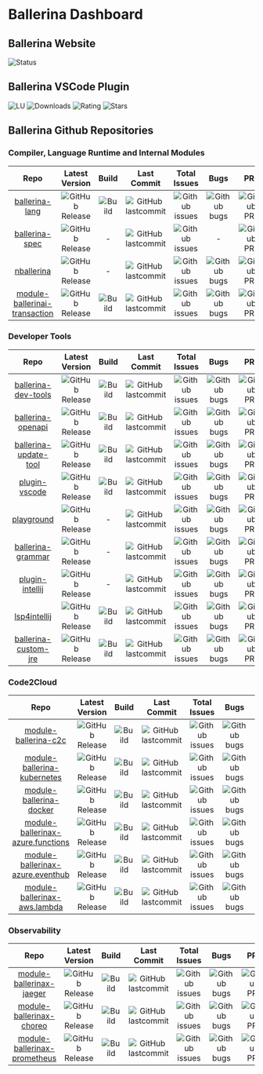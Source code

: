# Ballerina Dashboard

## Ballerina Website

![Status](https://img.shields.io/website?url=https%3A%2F%2Fballerina.io)

## Ballerina VSCode Plugin

![LU](https://img.shields.io/visual-studio-marketplace/last-updated/ballerina.ballerina)
![Downloads](https://img.shields.io/visual-studio-marketplace/d/ballerina.ballerina)
![Rating](https://img.shields.io/visual-studio-marketplace/r/ballerina.ballerina)
![Stars](https://img.shields.io/visual-studio-marketplace/stars/ballerina.ballerina?label=stars)


## Ballerina Github Repositories 

### Compiler, Language Runtime and Internal Modules

| Repo | Latest Version | Build | Last Commit |Total Issues | Bugs | PRs | Stars | LOC | Contributors
|:---:|:---:|:---:|:---:|:---:|:---:|:---:|:---:|:---:|:---:|
|[ballerina-lang](https://github.com/ballerina-platform/ballerina-lang/)| ![GitHub Release](https://img.shields.io/github/v/release/ballerina-platform/ballerina-lang?label=%20)| ![Build](https://img.shields.io/github/workflow/status/ballerina-platform/ballerina-lang/Ballerina%20daily%20build?label=%20) | ![GitHub lastcommit](https://img.shields.io/github/last-commit/ballerina-platform/ballerina-lang?label=%20)| ![Github issues](https://img.shields.io/github/issues/ballerina-platform/ballerina-lang?label=%20) | ![Github bugs](https://img.shields.io/github/issues/ballerina-platform/ballerina-lang/Type/Bug?label=%20) |![GitHub PRs](https://img.shields.io/github/issues-pr/ballerina-platform/ballerina-lang?label=%20)| ![GitHub stars](https://img.shields.io/github/stars/ballerina-platform/ballerina-lang?label=%20) | ![GitHub LOC](https://img.shields.io/tokei/lines/github/ballerina-platform/ballerina-lang?label=%20&style=flat-square) | ![GitHub contrib](https://img.shields.io/github/contributors/ballerina-platform/ballerina-lang?label=%20)
|[ballerina-spec](https://github.com/ballerina-platform/ballerina-spec/)| ![GitHub Release](https://img.shields.io/github/v/release/ballerina-platform/ballerina-spec?label=%20)| - | ![GitHub lastcommit](https://img.shields.io/github/last-commit/ballerina-platform/ballerina-spec?label=%20)| ![Github issues](https://img.shields.io/github/issues/ballerina-platform/ballerina-spec?label=%20) | - |![GitHub PRs](https://img.shields.io/github/issues-pr/ballerina-platform/ballerina-spec?label=%20)| ![GitHub stars](https://img.shields.io/github/stars/ballerina-platform/ballerina-spec?label=%20) | ![GitHub LOC](https://img.shields.io/tokei/lines/github/ballerina-platform/ballerina-spec?label=%20&style=flat-square) | ![GitHub contrib](https://img.shields.io/github/contributors/ballerina-platform/ballerina-spec?label=%20)
|[nballerina](https://github.com/ballerina-platform/nballerina/)| ![GitHub Release](https://img.shields.io/github/v/release/ballerina-platform/nballerina?label=%20)| - | ![GitHub lastcommit](https://img.shields.io/github/last-commit/ballerina-platform/nballerina?label=%20)| ![Github issues](https://img.shields.io/github/issues/ballerina-platform/nballerina?label=%20) | ![Github bugs](https://img.shields.io/github/issues/ballerina-platform/nballerina/Bug?label=%20) |![GitHub PRs](https://img.shields.io/github/issues-pr/ballerina-platform/nballerina?label=%20)| ![GitHub stars](https://img.shields.io/github/stars/ballerina-platform/nballerina?label=%20) | ![GitHub LOC](https://img.shields.io/tokei/lines/github/ballerina-platform/nballerina?label=%20&style=flat-square) | ![GitHub contrib](https://img.shields.io/github/contributors/ballerina-platform/nballerina?label=%20)
|[module-ballerinai-transaction](https://github.com/ballerina-platform/module-ballerinai-transaction/)| ![GitHub Release](https://img.shields.io/github/v/release/ballerina-platform/module-ballerinai-transaction?label=%20)| ![Build](https://img.shields.io/github/workflow/status/ballerina-platform/module-ballerinai-transaction/Daily%20build?label=%20)  | ![GitHub lastcommit](https://img.shields.io/github/last-commit/ballerina-platform/module-ballerinai-transaction?label=%20)| ![Github issues](https://img.shields.io/github/issues/ballerina-platform/module-ballerinai-transaction?label=%20) | ![Github bugs](https://img.shields.io/github/issues/ballerina-platform/module-ballerinai-transaction/Bug?label=%20) |![GitHub PRs](https://img.shields.io/github/issues-pr/ballerina-platform/module-ballerinai-transaction?label=%20)| ![GitHub stars](https://img.shields.io/github/stars/ballerina-platform/module-ballerinai-transaction?label=%20) | ![GitHub LOC](https://img.shields.io/tokei/lines/github/ballerina-platform/module-ballerinai-transaction?label=%20&style=flat-square) | ![GitHub contrib](https://img.shields.io/github/contributors/ballerina-platform/module-ballerinai-transaction?label=%20)

### Developer Tools

| Repo | Latest Version | Build | Last Commit |Total Issues | Bugs | PRs | Stars | LOC | Contributors
|:---:|:---:|:---:|:---:|:---:|:---:|:---:|:---:|:---:|:---:|
|[ballerina-dev-tools](https://github.com/ballerina-platform/ballerina-dev-tools/)| ![GitHub Release](https://img.shields.io/github/v/release/ballerina-platform/ballerina-dev-tools?label=%20)| ![Build](https://img.shields.io/github/workflow/status/ballerina-platform/ballerina-dev-tools/Daily%20build?label=%20) | ![GitHub lastcommit](https://img.shields.io/github/last-commit/ballerina-platform/ballerina-dev-tools?label=%20)| ![Github issues](https://img.shields.io/github/issues/ballerina-platform/ballerina-dev-tools?label=%20) | ![Github bugs](https://img.shields.io/github/issues/ballerina-platform/ballerina-dev-tools/Type/Bug?label=%20) |![GitHub PRs](https://img.shields.io/github/issues-pr/ballerina-platform/ballerina-dev-tools?label=%20)| ![GitHub stars](https://img.shields.io/github/stars/ballerina-platform/ballerina-dev-tools?label=%20) | ![GitHub LOC](https://img.shields.io/tokei/lines/github/ballerina-platform/ballerina-dev-tools?label=%20&style=flat-square) | ![GitHub contrib](https://img.shields.io/github/contributors/ballerina-platform/ballerina-dev-tools?label=%20)
|[ballerina-openapi](https://github.com/ballerina-platform/ballerina-openapi/)| ![GitHub Release](https://img.shields.io/github/v/release/ballerina-platform/ballerina-openapi?label=%20)| ![Build](https://img.shields.io/github/workflow/status/ballerina-platform/ballerina-openapi/Daily%20build?label=%20) | ![GitHub lastcommit](https://img.shields.io/github/last-commit/ballerina-platform/ballerina-openapi?label=%20)| ![Github issues](https://img.shields.io/github/issues/ballerina-platform/ballerina-openapi?label=%20) | ![Github bugs](https://img.shields.io/github/issues/ballerina-platform/ballerina-openapi/Type/Bug?label=%20) |![GitHub PRs](https://img.shields.io/github/issues-pr/ballerina-platform/ballerina-openapi?label=%20)| ![GitHub stars](https://img.shields.io/github/stars/ballerina-platform/ballerina-openapi?label=%20) | ![GitHub LOC](https://img.shields.io/tokei/lines/github/ballerina-platform/ballerina-openapi?label=%20&style=flat-square) | ![GitHub contrib](https://img.shields.io/github/contributors/ballerina-platform/ballerina-openapi?label=%20)
|[ballerina-update-tool](https://github.com/ballerina-platform/ballerina-update-tool/)| ![GitHub Release](https://img.shields.io/github/v/release/ballerina-platform/ballerina-update-tool?label=%20)| ![Build](https://img.shields.io/github/workflow/status/ballerina-platform/ballerina-update-tool/Build%20master%20branch?label=%20) | ![GitHub lastcommit](https://img.shields.io/github/last-commit/ballerina-platform/ballerina-update-tool?label=%20)| ![Github issues](https://img.shields.io/github/issues/ballerina-platform/ballerina-update-tool?label=%20) | ![Github bugs](https://img.shields.io/github/issues/ballerina-platform/ballerina-update-tool/Type/Bug?label=%20) |![GitHub PRs](https://img.shields.io/github/issues-pr/ballerina-platform/ballerina-update-tool?label=%20)| ![GitHub stars](https://img.shields.io/github/stars/ballerina-platform/ballerina-update-tool?label=%20) | ![GitHub LOC](https://img.shields.io/tokei/lines/github/ballerina-platform/ballerina-update-tool?label=%20&style=flat-square) | ![GitHub contrib](https://img.shields.io/github/contributors/ballerina-platform/ballerina-update-tool?label=%20)
|[plugin-vscode](https://github.com/ballerina-platform/plugin-vscode/)| ![GitHub Release](https://img.shields.io/github/v/release/ballerina-platform/plugin-vscode?label=%20)| ![Build](https://travis-ci.com/ballerina-platform/plugin-vscode.svg?branch=master) | ![GitHub lastcommit](https://img.shields.io/github/last-commit/ballerina-platform/plugin-vscode?label=%20)| ![Github issues](https://img.shields.io/github/issues/ballerina-platform/plugin-vscode?label=%20) | ![Github bugs](https://img.shields.io/github/issues/ballerina-platform/plugin-vscode/Type/Bug?label=%20) |![GitHub PRs](https://img.shields.io/github/issues-pr/ballerina-platform/plugin-vscode?label=%20)| ![GitHub stars](https://img.shields.io/github/stars/ballerina-platform/plugin-vscode?label=%20) | ![GitHub LOC](https://img.shields.io/tokei/lines/github/ballerina-platform/plugin-vscode?label=%20&style=flat-square) | ![GitHub contrib](https://img.shields.io/github/contributors/ballerina-platform/plugin-vscode?label=%20)
|[playground](https://github.com/ballerina-platform/playground/)| ![GitHub Release](https://img.shields.io/github/v/release/ballerina-platform/playground?label=%20)| - | ![GitHub lastcommit](https://img.shields.io/github/last-commit/ballerina-platform/playground?label=%20)| ![Github issues](https://img.shields.io/github/issues/ballerina-platform/playground?label=%20) | ![Github bugs](https://img.shields.io/github/issues/ballerina-platform/playground/Type/Bug?label=%20) |![GitHub PRs](https://img.shields.io/github/issues-pr/ballerina-platform/playground?label=%20)| ![GitHub stars](https://img.shields.io/github/stars/ballerina-platform/playground?label=%20) | ![GitHub LOC](https://img.shields.io/tokei/lines/github/ballerina-platform/playground?label=%20&style=flat-square) | ![GitHub contrib](https://img.shields.io/github/contributors/ballerina-platform/playground?label=%20)
|[ballerina-grammar](https://github.com/ballerina-platform/ballerina-grammar/)| ![GitHub Release](https://img.shields.io/github/v/release/ballerina-platform/ballerina-grammar?label=%20)| - | ![GitHub lastcommit](https://img.shields.io/github/last-commit/ballerina-platform/ballerina-grammar?label=%20)| ![Github issues](https://img.shields.io/github/issues/ballerina-platform/ballerina-grammar?label=%20) | ![Github bugs](https://img.shields.io/github/issues/ballerina-platform/ballerina-grammar/Type/Bug?label=%20) |![GitHub PRs](https://img.shields.io/github/issues-pr/ballerina-platform/ballerina-grammar?label=%20)| ![GitHub stars](https://img.shields.io/github/stars/ballerina-platform/ballerina-grammar?label=%20) | ![GitHub LOC](https://img.shields.io/tokei/lines/github/ballerina-platform/ballerina-grammar?label=%20&style=flat-square) | ![GitHub contrib](https://img.shields.io/github/contributors/ballerina-platform/ballerina-grammar?label=%20)
|[plugin-intellij](https://github.com/ballerina-platform/plugin-intellij/)| ![GitHub Release](https://img.shields.io/jetbrains/plugin/v/9520-ballerina.svg)| - | ![GitHub lastcommit](https://img.shields.io/github/last-commit/ballerina-platform/plugin-intellij?label=%20)| ![Github issues](https://img.shields.io/github/issues/ballerina-platform/plugin-intellij?label=%20) | ![Github bugs](https://img.shields.io/github/issues/ballerina-platform/plugin-intellij/Type/Bug?label=%20) |![GitHub PRs](https://img.shields.io/github/issues-pr/ballerina-platform/plugin-intellij?label=%20)| ![GitHub stars](https://img.shields.io/github/stars/ballerina-platform/plugin-intellij?label=%20) | ![GitHub LOC](https://img.shields.io/tokei/lines/github/ballerina-platform/plugin-intellij?label=%20&style=flat-square) | ![GitHub contrib](https://img.shields.io/github/contributors/ballerina-platform/plugin-intellij?label=%20)
|[lsp4intellij](https://github.com/ballerina-platform/lsp4intellij/)| ![GitHub Release](https://img.shields.io/github/v/release/ballerina-platform/lsp4intellij?label=%20)| ![Build](https://travis-ci.com/ballerina-platform/lsp4intellij.svg?branch=master) | ![GitHub lastcommit](https://img.shields.io/github/last-commit/ballerina-platform/lsp4intellij?label=%20)| ![Github issues](https://img.shields.io/github/issues/ballerina-platform/lsp4intellij?label=%20) | ![Github bugs](https://img.shields.io/github/issues/ballerina-platform/lsp4intellij/Type/Bug?label=%20) |![GitHub PRs](https://img.shields.io/github/issues-pr/ballerina-platform/lsp4intellij?label=%20)| ![GitHub stars](https://img.shields.io/github/stars/ballerina-platform/lsp4intellij?label=%20) | ![GitHub LOC](https://img.shields.io/tokei/lines/github/ballerina-platform/lsp4intellij?label=%20&style=flat-square) | ![GitHub contrib](https://img.shields.io/github/contributors/ballerina-platform/lsp4intellij?label=%20)
|[ballerina-custom-jre](https://github.com/ballerina-platform/ballerina-custom-jre/)| ![GitHub Release](https://img.shields.io/github/v/release/ballerina-platform/ballerina-custom-jre?label=%20)| ![Build](https://img.shields.io/github/workflow/status/ballerina-platform/ballerina-custom-jre/Main%20Branch%20Build?label=%20) | ![GitHub lastcommit](https://img.shields.io/github/last-commit/ballerina-platform/ballerina-custom-jre?label=%20)| ![Github issues](https://img.shields.io/github/issues/ballerina-platform/ballerina-custom-jre?label=%20) | ![Github bugs](https://img.shields.io/github/issues/ballerina-platform/ballerina-custom-jre/Type/Bug?label=%20) |![GitHub PRs](https://img.shields.io/github/issues-pr/ballerina-platform/ballerina-custom-jre?label=%20)| ![GitHub stars](https://img.shields.io/github/stars/ballerina-platform/ballerina-custom-jre?label=%20) | ![GitHub LOC](https://img.shields.io/tokei/lines/github/ballerina-platform/ballerina-custom-jre?label=%20&style=flat-square) | ![GitHub contrib](https://img.shields.io/github/contributors/ballerina-platform/ballerina-custom-jre?label=%20)

### Code2Cloud

| Repo | Latest Version | Build | Last Commit |Total Issues | Bugs | PRs | Stars | LOC | Contributors
|:---:|:---:|:---:|:---:|:---:|:---:|:---:|:---:|:---:|:---:|
|[module-ballerina-c2c](https://github.com/ballerina-platform/module-ballerina-c2c/)| ![GitHub Release](https://img.shields.io/github/v/release/ballerina-platform/module-ballerina-c2c?label=%20)| ![Build](https://img.shields.io/github/workflow/status/ballerina-platform/module-ballerina-c2c/Daily%20build?label=%20) | ![GitHub lastcommit](https://img.shields.io/github/last-commit/ballerina-platform/module-ballerina-c2c?label=%20)| ![Github issues](https://img.shields.io/github/issues/ballerina-platform/module-ballerina-c2c?label=%20) | ![Github bugs](https://img.shields.io/github/issues/ballerina-platform/module-ballerina-c2c/Bug?label=%20) |![GitHub PRs](https://img.shields.io/github/issues-pr/ballerina-platform/module-ballerina-c2c?label=%20)| ![GitHub stars](https://img.shields.io/github/stars/ballerina-platform/module-ballerina-c2c?label=%20) | ![GitHub LOC](https://img.shields.io/tokei/lines/github/ballerina-platform/module-ballerina-c2c?label=%20&style=flat-square) | ![GitHub contrib](https://img.shields.io/github/contributors/ballerina-platform/module-ballerina-c2c?label=%20)
|[module-ballerina-kubernetes](https://github.com/ballerina-platform/module-ballerina-kubernetes/)| ![GitHub Release](https://img.shields.io/github/v/release/ballerina-platform/module-ballerina-kubernetes?label=%20)| ![Build](https://img.shields.io/github/workflow/status/ballerina-platform/module-ballerina-kubernetes/Daily%20build?label=%20) | ![GitHub lastcommit](https://img.shields.io/github/last-commit/ballerina-platform/module-ballerina-kubernetes?label=%20)| ![Github issues](https://img.shields.io/github/issues/ballerina-platform/module-ballerina-kubernetes?label=%20) | ![Github bugs](https://img.shields.io/github/issues/ballerina-platform/module-ballerina-kubernetes/Type/Bug?label=%20) |![GitHub PRs](https://img.shields.io/github/issues-pr/ballerina-platform/module-ballerina-kubernetes?label=%20)| ![GitHub stars](https://img.shields.io/github/stars/ballerina-platform/module-ballerina-kubernetes?label=%20) | ![GitHub LOC](https://img.shields.io/tokei/lines/github/ballerina-platform/module-ballerina-kubernetes?label=%20&style=flat-square) | ![GitHub contrib](https://img.shields.io/github/contributors/ballerina-platform/module-ballerina-kubernetes?label=%20)
|[module-ballerina-docker](https://github.com/ballerina-platform/module-ballerina-docker/)| ![GitHub Release](https://img.shields.io/github/v/release/ballerina-platform/module-ballerina-docker?label=%20)| ![Build](https://img.shields.io/github/workflow/status/ballerina-platform/module-ballerina-docker/Daily%20build?label=%20) | ![GitHub lastcommit](https://img.shields.io/github/last-commit/ballerina-platform/module-ballerina-docker?label=%20)| ![Github issues](https://img.shields.io/github/issues/ballerina-platform/module-ballerina-docker?label=%20) | ![Github bugs](https://img.shields.io/github/issues/ballerina-platform/module-ballerina-docker/Type/Bug?label=%20) |![GitHub PRs](https://img.shields.io/github/issues-pr/ballerina-platform/module-ballerina-docker?label=%20)| ![GitHub stars](https://img.shields.io/github/stars/ballerina-platform/module-ballerina-docker?label=%20) | ![GitHub LOC](https://img.shields.io/tokei/lines/github/ballerina-platform/module-ballerina-docker?label=%20&style=flat-square) | ![GitHub contrib](https://img.shields.io/github/contributors/ballerina-platform/module-ballerina-docker?label=%20)
|[module-ballerinax-azure.functions](https://github.com/ballerina-platform/module-ballerinax-azure.functions/)| ![GitHub Release](https://img.shields.io/github/v/release/ballerina-platform/module-ballerinax-azure.functions?label=%20)| ![Build](https://img.shields.io/github/workflow/status/ballerina-platform/module-ballerinax-azure.functions/Daily%20build?label=%20) | ![GitHub lastcommit](https://img.shields.io/github/last-commit/ballerina-platform/module-ballerinax-azure.functions?label=%20)| ![Github issues](https://img.shields.io/github/issues/ballerina-platform/module-ballerinax-azure.functions?label=%20) | ![Github bugs](https://img.shields.io/github/issues/ballerina-platform/module-ballerinax-azure.functions/bug?label=%20) |![GitHub PRs](https://img.shields.io/github/issues-pr/ballerina-platform/module-ballerinax-azure.functions?label=%20)| ![GitHub stars](https://img.shields.io/github/stars/ballerina-platform/module-ballerinax-azure.functions?label=%20) | ![GitHub LOC](https://img.shields.io/tokei/lines/github/ballerina-platform/module-ballerinax-azure.functions?label=%20&style=flat-square) | ![GitHub contrib](https://img.shields.io/github/contributors/ballerina-platform/module-ballerinax-azure.functions?label=%20)
|[module-ballerinax-azure.eventhub](https://github.com/ballerina-platform/module-ballerinax-azure.eventhub/)| ![GitHub Release](https://img.shields.io/github/v/release/ballerina-platform/module-ballerinax-azure.eventhub?label=%20)| ![Build](https://img.shields.io/github/workflow/status/ballerina-platform/module-ballerinax-azure.eventhub/CI?label=%20) | ![GitHub lastcommit](https://img.shields.io/github/last-commit/ballerina-platform/module-ballerinax-azure.eventhub?label=%20)| ![Github issues](https://img.shields.io/github/issues/ballerina-platform/module-ballerinax-azure.eventhub?label=%20) | ![Github bugs](https://img.shields.io/github/issues/ballerina-platform/module-ballerinax-azure.eventhub/bug?label=%20) |![GitHub PRs](https://img.shields.io/github/issues-pr/ballerina-platform/module-ballerinax-azure.eventhub?label=%20)| ![GitHub stars](https://img.shields.io/github/stars/ballerina-platform/module-ballerinax-azure.eventhub?label=%20) | ![GitHub LOC](https://img.shields.io/tokei/lines/github/ballerina-platform/module-ballerinax-azure.eventhub?label=%20&style=flat-square) | ![GitHub contrib](https://img.shields.io/github/contributors/ballerina-platform/module-ballerinax-azure.eventhub?label=%20)
|[module-ballerinax-aws.lambda](https://github.com/ballerina-platform/module-ballerinax-aws.lambda/)| ![GitHub Release](https://img.shields.io/github/v/release/ballerina-platform/module-ballerinax-aws.lambda?label=%20)| ![Build](https://img.shields.io/github/workflow/status/ballerina-platform/module-ballerinax-aws.lambda/Daily%20build?label=%20) | ![GitHub lastcommit](https://img.shields.io/github/last-commit/ballerina-platform/module-ballerinax-aws.lambda?label=%20)| ![Github issues](https://img.shields.io/github/issues/ballerina-platform/module-ballerinax-aws.lambda?label=%20) | ![Github bugs](https://img.shields.io/github/issues/ballerina-platform/module-ballerinax-aws.lambda/bug?label=%20) |![GitHub PRs](https://img.shields.io/github/issues-pr/ballerina-platform/module-ballerinax-aws.lambda?label=%20)| ![GitHub stars](https://img.shields.io/github/stars/ballerina-platform/module-ballerinax-aws.lambda?label=%20) | ![GitHub LOC](https://img.shields.io/tokei/lines/github/ballerina-platform/module-ballerinax-aws.lambda?label=%20&style=flat-square) | ![GitHub contrib](https://img.shields.io/github/contributors/ballerina-platform/module-ballerinax-aws.lambda?label=%20)

### Observability
| Repo | Latest Version | Build | Last Commit |Total Issues | Bugs | PRs | Stars | LOC | Contributors
|:---:|:---:|:---:|:---:|:---:|:---:|:---:|:---:|:---:|:---:|
|[module-ballerinax-jaeger](https://github.com/ballerina-platform/module-ballerinax-jaeger/)| ![GitHub Release](https://img.shields.io/github/v/release/ballerina-platform/module-ballerinax-jaeger?label=%20)| ![Build](https://img.shields.io/github/workflow/status/ballerina-platform/module-ballerinax-jaeger/Daily%20Build?label=%20) | ![GitHub lastcommit](https://img.shields.io/github/last-commit/ballerina-platform/module-ballerinax-jaeger?label=%20)| ![Github issues](https://img.shields.io/github/issues/ballerina-platform/module-ballerinax-jaeger?label=%20) | ![Github bugs](https://img.shields.io/github/issues/ballerina-platform/module-ballerinax-jaeger/bug?label=%20) |![GitHub PRs](https://img.shields.io/github/issues-pr/ballerina-platform/module-ballerinax-jaeger?label=%20)| ![GitHub stars](https://img.shields.io/github/stars/ballerina-platform/module-ballerinax-jaeger?label=%20) | ![GitHub LOC](https://img.shields.io/tokei/lines/github/ballerina-platform/module-ballerinax-jaeger?label=%20&style=flat-square) | ![GitHub contrib](https://img.shields.io/github/contributors/ballerina-platform/module-ballerinax-jaeger?label=%20)
|[module-ballerinax-choreo](https://github.com/ballerina-platform/module-ballerinax-choreo/)| ![GitHub Release](https://img.shields.io/github/v/release/ballerina-platform/module-ballerinax-choreo?label=%20)| ![Build](https://img.shields.io/github/workflow/status/ballerina-platform/module-ballerinax-choreo/Daily%20Build?label=%20) | ![GitHub lastcommit](https://img.shields.io/github/last-commit/ballerina-platform/module-ballerinax-choreo?label=%20)| ![Github issues](https://img.shields.io/github/issues/ballerina-platform/module-ballerinax-choreo?label=%20) | ![Github bugs](https://img.shields.io/github/issues/ballerina-platform/module-ballerinax-choreo/bug?label=%20) |![GitHub PRs](https://img.shields.io/github/issues-pr/ballerina-platform/module-ballerinax-choreo?label=%20)| ![GitHub stars](https://img.shields.io/github/stars/ballerina-platform/module-ballerinax-choreo?label=%20) | ![GitHub LOC](https://img.shields.io/tokei/lines/github/ballerina-platform/module-ballerinax-choreo?label=%20&style=flat-square) | ![GitHub contrib](https://img.shields.io/github/contributors/ballerina-platform/module-ballerinax-choreo?label=%20)
|[module-ballerinax-prometheus](https://github.com/ballerina-platform/module-ballerinax-prometheus/)| ![GitHub Release](https://img.shields.io/github/v/release/ballerina-platform/module-ballerinax-prometheus?label=%20)| ![Build](https://img.shields.io/github/workflow/status/ballerina-platform/module-ballerinax-prometheus/Daily%20Build?label=%20) | ![GitHub lastcommit](https://img.shields.io/github/last-commit/ballerina-platform/module-ballerinax-prometheus?label=%20)| ![Github issues](https://img.shields.io/github/issues/ballerina-platform/module-ballerinax-prometheus?label=%20) | ![Github bugs](https://img.shields.io/github/issues/ballerina-platform/module-ballerinax-prometheus/bug?label=%20) |![GitHub PRs](https://img.shields.io/github/issues-pr/ballerina-platform/module-ballerinax-prometheus?label=%20)| ![GitHub stars](https://img.shields.io/github/stars/ballerina-platform/module-ballerinax-prometheus?label=%20) | ![GitHub LOC](https://img.shields.io/tokei/lines/github/ballerina-platform/module-ballerinax-prometheus?label=%20&style=flat-square) | ![GitHub contrib](https://img.shields.io/github/contributors/ballerina-platform/module-ballerinax-prometheus?label=%20)
